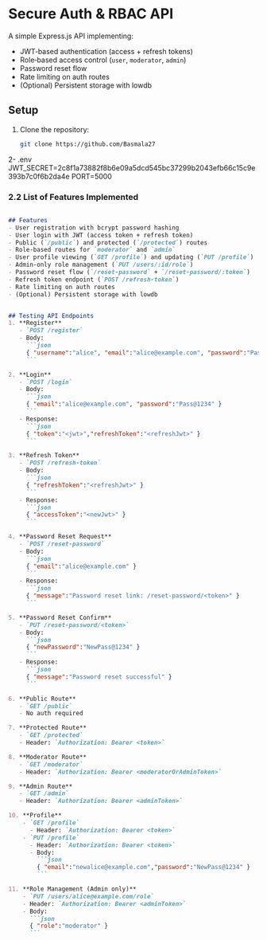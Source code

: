 # Secure Auth & RBAC API

A simple Express.js API implementing:

- JWT‑based authentication (access + refresh tokens)  
- Role‑based access control (`user`, `moderator`, `admin`)  
- Password reset flow  
- Rate limiting on auth routes  
- (Optional) Persistent storage with lowdb


## Setup

1. Clone the repository:
   ```bash
   git clone https://github.com/Basmala27


2- .env    
JWT_SECRET=2c8f1a73882f8b6e09a5dcd545bc37299b2043efb66c15c9e393b7c0f6b2da4e
PORT=5000


### 2.2 List of Features Implemented
```markdown

## Features
- User registration with bcrypt password hashing  
- User login with JWT (access token + refresh token)  
- Public (`/public`) and protected (`/protected`) routes  
- Role-based routes for `moderator` and `admin`  
- User profile viewing (`GET /profile`) and updating (`PUT /profile`)  
- Admin-only role management (`PUT /users/:id/role`)  
- Password reset flow (`/reset-password` + `/reset-password/:token`)  
- Refresh token endpoint (`POST /refresh-token`)  
- Rate limiting on auth routes  
- (Optional) Persistent storage with lowdb


## Testing API Endpoints
1. **Register**  
   - `POST /register`  
   - Body:
     ```json
     { "username":"alice", "email":"alice@example.com", "password":"Pass@1234", "role":"user" }
     ```

2. **Login**  
   - `POST /login`  
   - Body:
     ```json
     { "email":"alice@example.com", "password":"Pass@1234" }
     ```
   - Response:
     ```json
     { "token":"<jwt>","refreshToken":"<refreshJwt>" }
     ```

3. **Refresh Token**  
   - `POST /refresh-token`  
   - Body:
     ```json
     { "refreshToken":"<refreshJwt>" }
     ```
   - Response:
     ```json
     { "accessToken":"<newJwt>" }
     ```

4. **Password Reset Request**  
   - `POST /reset-password`  
   - Body:
     ```json
     { "email":"alice@example.com" }
     ```
   - Response:
     ```json
     { "message":"Password reset link: /reset-password/<token>" }
     ```

5. **Password Reset Confirm**  
   - `PUT /reset-password/<token>`  
   - Body:
     ```json
     { "newPassword":"NewPass@1234" }
     ```
   - Response:
     ```json
     { "message":"Password reset successful" }
     ```

6. **Public Route**  
   - `GET /public`  
   - No auth required

7. **Protected Route**  
   - `GET /protected`  
   - Header: `Authorization: Bearer <token>`

8. **Moderator Route**  
   - `GET /moderator`  
   - Header: `Authorization: Bearer <moderatorOrAdminToken>`

9. **Admin Route**  
   - `GET /admin`  
   - Header: `Authorization: Bearer <adminToken>`

10. **Profile**  
    - `GET /profile`  
      - Header: `Authorization: Bearer <token>`  
    - `PUT /profile`  
      - Header: `Authorization: Bearer <token>`  
      - Body:
        ```json
        { "email":"newalice@example.com","password":"NewPass@1234" }
        ```

11. **Role Management (Admin only)**  
    - `PUT /users/alice@example.com/role`  
    - Header: `Authorization: Bearer <adminToken>`  
    - Body:
      ```json
      { "role":"moderator" }
      ```
